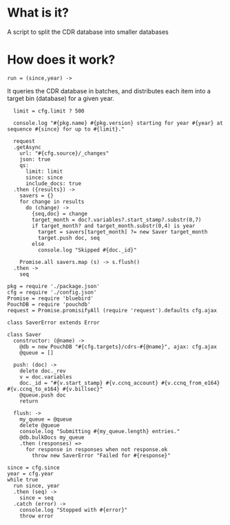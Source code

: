 What is it?
===========

A script to split the CDR database into smaller databases

How does it work?
=================

    run = (since,year) ->

It queries the CDR database in batches, and distributes each item into a target bin (database) for a given year.

      limit = cfg.limit ? 500

      console.log "#{pkg.name} #{pkg.version} starting for year #{year} at sequence #{since} for up to #{limit}."

      request
      .getAsync
        url: "#{cfg.source}/_changes"
        json: true
        qs:
          limit: limit
          since: since
          include_docs: true
      .then ({results}) ->
        savers = {}
        for change in results
          do (change) ->
            {seq,doc} = change
            target_month = doc?.variables?.start_stamp?.substr(0,7)
            if target_month? and target_month.substr(0,4) is year
              target = savers[target_month] ?= new Saver target_month
              target.push doc, seq
            else
              console.log "Skipped #{doc._id}"

        Promise.all savers.map (s) -> s.flush()
      .then ->
        seq

    pkg = require './package.json'
    cfg = require './config.json'
    Promise = require 'bluebird'
    PouchDB = require 'pouchdb'
    request = Promise.promisifyAll (require 'request').defaults cfg.ajax

    class SaverError extends Error

    class Saver
      constructor: (@name) ->
        @db = new PouchDB "#{cfg.targets}/cdrs-#{@name}", ajax: cfg.ajax
        @queue = []

      push: (doc) ->
        delete doc._rev
        v = doc.variables
        doc._id = "#{v.start_stamp} #{v.ccnq_account} #{v.ccnq_from_e164} #{v.ccnq_to_e164} #{v.billsec}"
        @queue.push doc
        return

      flush: ->
        my_queue = @queue
        delete @queue
        console.log "Submitting #{my_queue.length} entries."
        @db.bulkDocs my_queue
        .then (responses) =>
          for response in responses when not response.ok
            throw new SaverError "Failed for #{response}"

    since = cfg.since
    year = cfg.year
    while true
      run since, year
      .then (seq) ->
        since = seq
      .catch (error) ->
        console.log "Stopped with #{error}"
        throw error
